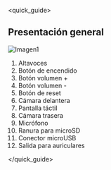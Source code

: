 <quick_guide> 

## Presentación general

![Imagen1](http://static.energysistem.com/images/manuals/42800/58b00f724b41e.jpg)

1. Altavoces
2. Botón de encendido
3. Botón volumen +
4. Botón volumen -
5. Botón de reset
6. Cámara delantera
7. Pantalla táctil
8. Cámara trasera
9. Micrófono
10. Ranura para microSD
11. Conector microUSB
12. Salida para auriculares

</quick_guide>
